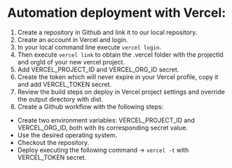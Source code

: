 # Automation deployment with Vercel:

1. Create a repository in Github and link it to our local repository.
2. Create an account in Vercel and login.
3. In your local command line execute ```vercel login```.
4. Then execute ```vercel link``` to obtain the .vercel folder with the projectId and orgId of your new vercel project.
5. Add VERCEL_PROJECT_ID and VERCEL_ORG_ID secret.
6. Create the token which will never expire in your Vercel profile, copy it and add VERCEL_TOKEN secret.
7. Review the build steps on deploy in Vercel project settings and override the output directory with dist.
8. Create a Github workflow with the following steps:
  - Create two environment variables: VERCEL_PROJECT_ID and VERCEL_ORG_ID, both with its corresponding secret value.
  - Use the desired operating system.
  - Checkout the repository.
  - Deploy executing the following command -> ```vercel -t``` with VERCEL_TOKEN secret.

